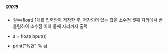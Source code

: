 ##### Q1015
 * 실수(float) 1개를 입력받아 저장한 후, 저장되어 있는 값을 소수점 셋째 자리에서 반올림하여 소수점 이하 둘째 자리까지 출력
  - a = float(input())

  - print("%2f" % a)
